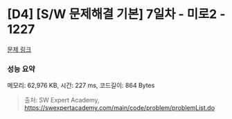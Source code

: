 # [D4] [S/W 문제해결 기본] 7일차 - 미로2 - 1227 

[문제 링크](https://swexpertacademy.com/main/code/problem/problemDetail.do?contestProbId=AV14wL9KAGkCFAYD) 

### 성능 요약

메모리: 62,976 KB, 시간: 227 ms, 코드길이: 864 Bytes



> 출처: SW Expert Academy, https://swexpertacademy.com/main/code/problem/problemList.do
